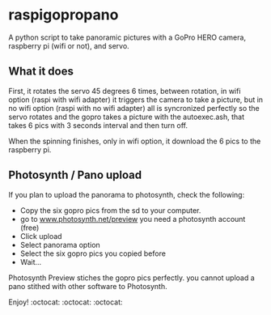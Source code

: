 raspigopropano
==============

A python script to take panoramic pictures with a GoPro HERO camera, raspberry pi (wifi or not), and servo.

What it does
-------------

First, it rotates the servo 45 degrees 6 times, between rotation, in wifi option (raspi with wifi adapter) it triggers the camera to take a picture, but in no wifi option (raspi with no wifi adapter) all is syncronized perfectly so the servo rotates and the gopro takes a picture with the autoexec.ash, that takes 6 pics with 3 seconds interval and then turn off.

When the spinning finishes, only in wifi option, it download the 6 pics to the raspberry pi.

Photosynth / Pano upload
------------------------

If you plan to upload the panorama to photosynth, check the following:
* Copy the six gopro pics from the sd to your computer.
* go to www.photosynth.net/preview  you need a photosynth account (free)
* Click upload 
* Select panorama option
* Select the six gopro pics you copied before
* Wait...

Photosynth Preview stiches the gopro pics perfectly. you cannot upload a pano stithed with other software to Photosynth.

Enjoy! :octocat: :octocat: :octocat:
